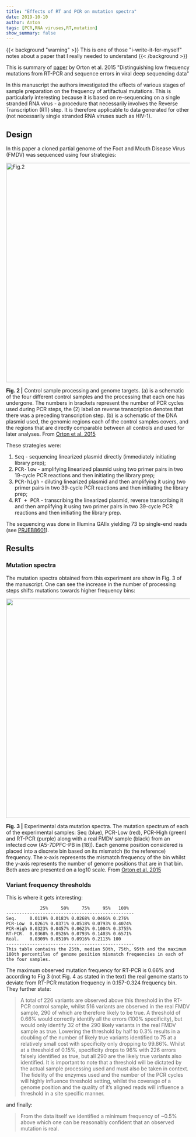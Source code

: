 ```yaml
---
title: "Effects of RT and PCR on mutation spectra"
date: 2019-10-10
author: Anton
tags: [PCR,RNA viruses,RT,mutation]
show_summary: false 
---
```


{{< background "warning" >}}
This is one of those "i-write-it-for-myself" notes about a paper that I really needed to understand
{{< /background >}}

This is summary of [paper](http://dx.doi.org/10.1186/s12864-015-1456-x) by Orton et al. 2015 "Distinguishing low frequency mutations from RT-PCR and sequence errors in viral deep sequencing data"

In this manuscript the authors investigated the effects of various stages of sample preparation on the frequency of artifactual mutations. This is particularly interesting because it is based on re-sequencing on a single stranded RNA virus - a procedure that necessarily involves the Reverse Transcription (RT) step. It is therefore applicable to data generated for other (not necessarily single stranded RNA viruses such as HIV-1).

## Design

In this paper a cloned partial genome of the Foot and Mouth Disease Virus (FMDV) was sequenced using four strategies:

<div class="card">
  <img src="https://media.springernature.com/full/springer-static/image/art%3A10.1186%2Fs12864-015-1456-x/MediaObjects/12864_2015_1456_Fig2_HTML.gif" width="600px" alt="Fig.2">

  <div class="card-body">
    <p class="card-text"><b>Fig. 2 |</b> Control sample processing and genome targets. (a) is a schematic of the four different control samples and the processing that each one has undergone. The numbers in brackets represent the number of PCR cycles used during PCR steps, the (2) label on reverse transcription denotes that there was a preceding transcription step. (b) is a schematic of the DNA plasmid used, the genomic regions each of the control samples covers, and the regions that are directly comparable between all controls and used for later analyses. From <a href="https://bmcgenomics.biomedcentral.com/articles/10.1186/s12864-015-1456-x">Orton et al. 2015</a></p>
  </div>
</div>

These strategies were:

 1. <kbd>Seq</kbd> - sequencing linearized plasmid directly (immediately initiating library prep);
 2. <kbd>PCR-low</kbd> - amplifying linearized plasmid using two primer pairs in two 19-cycle PCR reactions and then initiating the library prep;
 3. <kbd>PCR-high</kbd> - diluting linearized plasmid and then amplifying it using two primer pairs in two 39-cycle PCR reactions and then initiating the library prep;
 4. <kbd>RT + PCR</kbd> - transcribing the linearized plasmid, reverse transcribing it and then amplifying it using two primer pairs in two 39-cycle PCR reactions and then initiating the library prep.

 The sequencing was done in Illumina GAIIx yielding 73 bp single-end reads (see [PRJEB8601](https://www.ncbi.nlm.nih.gov/bioproject/PRJEB860)).

## Results

### Mutation spectra

 The mutation spectra obtained from this experiment are show in Fig. 3 of the manuscript. One can see the increase in the number of processing steps shifts mutations towards higher frequency bins:

 <div class="card">
  <img src="https://media.springernature.com/full/springer-static/image/art%3A10.1186%2Fs12864-015-1456-x/MediaObjects/12864_2015_1456_Fig3_HTML.gif" width="600px" class="no-border alt="Fig.3>
  <div class="card-body">
    <p class="card-text"><b>Fig. 3 |</b> Experimental data mutation spectra. The mutation spectrum of each of the experimental samples: Seq (blue), PCR-Low (red), PCR-High (green) and RT-PCR (purple) along with a real FMDV sample (black) from an infected cow (A5-7DPFC-PB in [18]). Each genome position considered is placed into a discrete bin based on its mismatch (to the reference) frequency. The x-axis represents the mismatch frequency of the bin whilst the y-axis represents the number of genome positions that are in that bin. Both axes are presented on a log10 scale. From <a href="https://bmcgenomics.biomedcentral.com/articles/10.1186/s12864-015-1456-x">Orton et al. 2015</a></p>
  </div>
</div>

### Variant frequency thresholds

This is where it gets interesting:


```
             25%     50%     75%     95%   100%
-------------------------------------------------
Seq.     0.0119% 0.0183% 0.0268% 0.0466% 0.276%
PCR-Low	 0.0261% 0.0371% 0.0518% 0.0793% 0.4074%
PCR-High 0.0323% 0.0457% 0.0623% 0.1004% 0.3755%
RT-PCR.  0.0368% 0.0526% 0.0793% 0.1403% 0.6571%
Real.    0.0309% 0.0510% 0.0916% 0.2113% 100
-------------------------------------------------
This table contains the 25th, median 50th, 75th, 95th and the maximum
100th percentiles of genome position mismatch frequencies in each of
the four samples.
```

The maximum observed mutation frequency for RT-PCR is 0.66% and according to Fig 3 (not Fig. 4 as stated in the text) the real genome starts to deviate from RT-PCR mutation frequency in 0.157-0.324 frequency bin. They further state:

>A total of 226 variants are observed above this threshold in the RT-PCR control sample, whilst 516 variants are observed in the real FMDV sample, 290 of which are therefore likely to be true. A threshold of 0.66% would correctly identify all the errors (100% specificity), but would only identify 32 of the 290 likely variants in the real FMDV sample as true. Lowering the threshold by half to 0.3% results in a doubling of the number of likely true variants identified to 75 at a relatively small cost with specificity only dropping to 99.86%. Whilst at a threshold of 0.15%, specificity drops to 96% with 226 errors falsely identified as true, but all 290 are the likely true variants also identified. It is important to note that a threshold will be dictated by the actual sample processing used and must also be taken in context. The fidelity of the enzymes used and the number of the PCR cycles will highly influence threshold setting, whilst the coverage of a genome position and the quality of it’s aligned reads will influence a threshold in a site specific manner.

and finally:

>From the data itself we identified a minimum frequency of ~0.5% above which one can be reasonably confident that an observed mutation is real. 